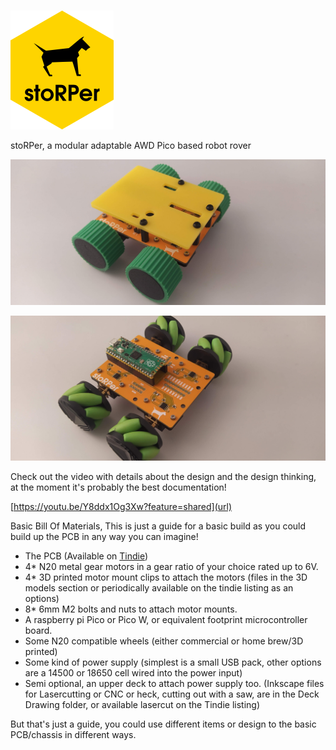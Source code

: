 # 

![Alt text](images/hexbin_sticker.png?raw=true "Title")

stoRPer, a modular adaptable AWD Pico based robot rover

![Alt text](images/IMG_20231103_135700.jpg?raw=true "Title")

![Alt text](images/IMG_20231103_135725.jpg?raw=true "Title")

Check out the video with details about the design and the design thinking, at the moment it's probably the best documentation! 

[https://youtu.be/Y8ddx1Og3Xw?feature=shared](url)

Basic Bill Of Materials, This is just a guide for a basic build as you could build up the PCB in any way you can imagine!

* The PCB (Available on [Tindie](https://www.tindie.com/products/concreted0g/storper))
* 4* N20 metal gear motors in a gear ratio of your choice rated up to 6V. <br />
* 4* 3D printed motor mount clips to attach the motors (files in the 3D models section or periodically available on the tindie listing as an options)<br />
* 8* 6mm M2 bolts and nuts to attach motor mounts.<br />
* A raspberry pi Pico or Pico W, or equivalent footprint microcontroller board.<br />
* Some N20 compatible wheels (either commercial or home brew/3D printed)<br />
* Some kind of power supply (simplest is a small USB pack, other options are a 14500 or 18650 cell wired into the power input)<br />
* Semi optional, an upper deck to attach power supply too. (Inkscape files for Lasercutting or CNC or heck, cutting out with a saw, are in the Deck Drawing folder, or available lasercut on the Tindie listing)<br />

But that's just a guide, you could use different items or design to the basic PCB/chassis in different ways.

